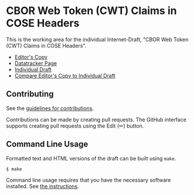 # CBOR Web Token (CWT) Claims in COSE Headers

This is the working area for the individual Internet-Draft, "CBOR Web Token (CWT) Claims in COSE Headers".

* [Editor's Copy](https://tplooker.github.io/draft-ietf-cose-cwt-claims-in-headers/#go.draft-ietf-cose-cwt-claims-in-headers.html)
* [Datatracker Page](https://datatracker.ietf.org/doc/draft-ietf-cose-cwt-claims-in-headers)
* [Individual Draft](https://datatracker.ietf.org/doc/html/draft-ietf-cose-cwt-claims-in-headers)
* [Compare Editor's Copy to Individual Draft](https://tplooker.github.io/draft-ietf-cose-cwt-claims-in-headers/#go.draft-ietf-cose-cwt-claims-in-headers.diff)


## Contributing

See the
[guidelines for contributions](https://github.com/tplooker/draft-ietf-cose-cwt-claims-in-headers/blob/main/CONTRIBUTING.md).

Contributions can be made by creating pull requests.
The GitHub interface supports creating pull requests using the Edit (✏) button.


## Command Line Usage

Formatted text and HTML versions of the draft can be built using `make`.

```sh
$ make
```

Command line usage requires that you have the necessary software installed.  See
[the instructions](https://github.com/martinthomson/i-d-template/blob/main/doc/SETUP.md).

